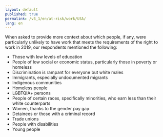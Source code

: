 ```yaml
---
layout: default
published: true
permalink: /v3_1/en/at-risk/work/USA/
lang: en
---
```

When asked to provide more context about which people, if any, were particularly unlikely to have work that meets the requirements of the right to work in 2019, our respondents mentioned the following:

- Those with low levels of education
- People of low social or economic status, particularly those in poverty or homeless  
- Discrimination is rampant for everyone but white males  
- Immigrants, especially undocumented migrants  
- Indigenous communities  
- Homeless people  
- LGBTQIA+ persons
- People of certain races, specifically minorities, who earn less than their white counterparts 
- Women, thanks to the gender pay gap 
- Detainees or those with a criminal record  
- Trade unions  
- People with disabilities 
- Young people 

 
